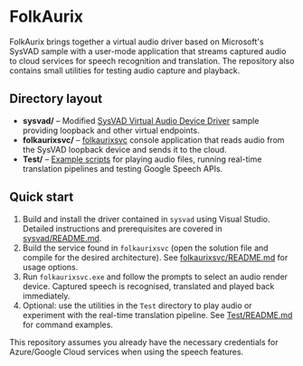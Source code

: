 # FolkAurix

FolkAurix brings together a virtual audio driver based on Microsoft's SysVAD sample with a user-mode application that streams captured audio to cloud services for speech recognition and translation. The repository also contains small utilities for testing audio capture and playback.

## Directory layout

- **sysvad/** – Modified [SysVAD Virtual Audio Device Driver](sysvad/README.md) sample providing loopback and other virtual endpoints.
- **folkaurixsvc/** – [folkaurixsvc](folkaurixsvc/README.md) console application that reads audio from the SysVAD loopback device and sends it to the cloud.
- **Test/** – [Example scripts](Test/README.md) for playing audio files, running real-time translation pipelines and testing Google Speech APIs.

## Quick start

1. Build and install the driver contained in `sysvad` using Visual Studio. Detailed instructions and prerequisites are covered in [sysvad/README.md](sysvad/README.md).
2. Build the service found in `folkaurixsvc` (open the solution file and compile for the desired architecture). See [folkaurixsvc/README.md](folkaurixsvc/README.md) for usage options.
3. Run `folkaurixsvc.exe` and follow the prompts to select an audio render device. Captured speech is recognised, translated and played back immediately.
4. Optional: use the utilities in the `Test` directory to play audio or experiment with the real-time translation pipeline. See [Test/README.md](Test/README.md) for command examples.

This repository assumes you already have the necessary credentials for Azure/Google Cloud services when using the speech features.
